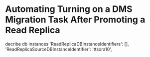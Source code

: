 # Automating Turning on a DMS Migration Task After Promoting a Read Replica


decribe db instances
'ReadReplicaDBInstanceIdentifiers': [],
'ReadReplicaSourceDBInstanceIdentifier': 'ttsora10',

